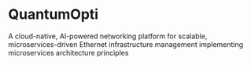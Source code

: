 # QuantumOpti
A cloud-native, AI-powered networking platform for scalable, microservices-driven Ethernet infrastructure management implementing microservices architecture principles
